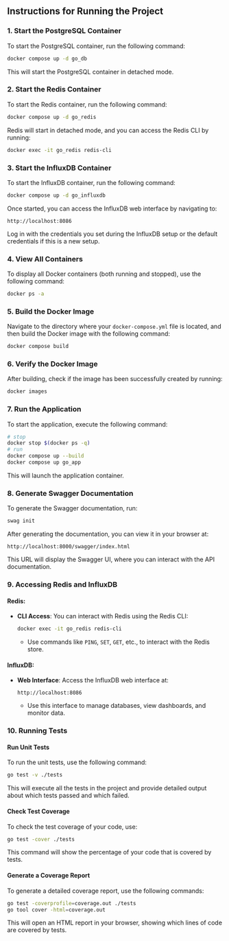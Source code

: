 ## Instructions for Running the Project

### 1. Start the PostgreSQL Container

To start the PostgreSQL container, run the following command:

```bash
docker compose up -d go_db
```

This will start the PostgreSQL container in detached mode.

### 2. Start the Redis Container

To start the Redis container, run the following command:

```bash
docker compose up -d go_redis
```

Redis will start in detached mode, and you can access the Redis CLI by running:

```bash
docker exec -it go_redis redis-cli
```

### 3. Start the InfluxDB Container

To start the InfluxDB container, run the following command:

```bash
docker compose up -d go_influxdb
```

Once started, you can access the InfluxDB web interface by navigating to:

```plaintext
http://localhost:8086
```

Log in with the credentials you set during the InfluxDB setup or the default credentials if this is a new setup.

### 4. View All Containers

To display all Docker containers (both running and stopped), use the following command:

```bash
docker ps -a
```

### 5. Build the Docker Image

Navigate to the directory where your `docker-compose.yml` file is located, and then build the Docker image with the
following command:

```bash
docker compose build
```

### 6. Verify the Docker Image

After building, check if the image has been successfully created by running:

```bash
docker images
```

### 7. Run the Application

To start the application, execute the following command:

```bash
# stop
docker stop $(docker ps -q)
# run
docker compose up --build
docker compose up go_app
```

This will launch the application container.

### 8. Generate Swagger Documentation

To generate the Swagger documentation, run:

```bash
swag init
```

After generating the documentation, you can view it in your browser at:

```plaintext
http://localhost:8000/swagger/index.html
```

This URL will display the Swagger UI, where you can interact with the API documentation.

### 9. Accessing Redis and InfluxDB

#### Redis:

- **CLI Access**: You can interact with Redis using the Redis CLI:

  ```bash
  docker exec -it go_redis redis-cli
  ```

    - Use commands like `PING`, `SET`, `GET`, etc., to interact with the Redis store.

#### InfluxDB:

- **Web Interface**: Access the InfluxDB web interface at:

  ```plaintext
  http://localhost:8086
  ```

    - Use this interface to manage databases, view dashboards, and monitor data.

### 10. Running Tests

#### Run Unit Tests

To run the unit tests, use the following command:

```bash
go test -v ./tests
```

This will execute all the tests in the project and provide detailed output about which tests passed and which failed.

#### Check Test Coverage

To check the test coverage of your code, use:

```bash
go test -cover ./tests
```

This command will show the percentage of your code that is covered by tests.

#### Generate a Coverage Report

To generate a detailed coverage report, use the following commands:

```bash
go test -coverprofile=coverage.out ./tests
go tool cover -html=coverage.out
```

This will open an HTML report in your browser, showing which lines of code are covered by tests.